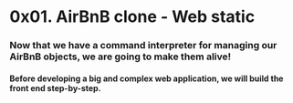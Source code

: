 #  0x01. AirBnB clone - Web static

###  Now that we have a command interpreter for managing our AirBnB objects, we are going to make them alive!

####  Before developing a big and complex web application, we will build the front end step-by-step.
